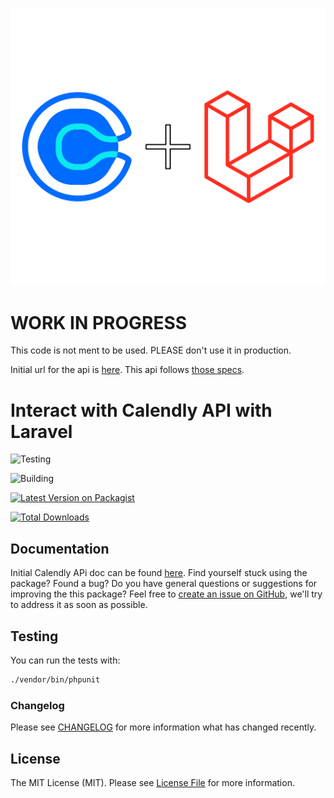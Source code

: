 <p align="center"><img src="/art/logo.svg" alt="Social Card of Laravel Calendly"></p>

# WORK IN PROGRESS

This code is not ment to be used. PLEASE don't use it in production.

Initial url for the api is [here](https://stoplight.io/api/v1/projects/calendly/api-docs/nodes/reference/calendly-api/openapi.yaml).
This api follows [those specs](https://stoplight.io/api/v1/projects/calendly/api-docs/nodes/reference/calendly-api/openapi.yaml).

# Interact with Calendly API with Laravel

![Testing](https://github.com/typedin/laravel-calendly/actions/workflows/main.yml/badge.svg?style=flat-square)

![Building](https://github.com/typedin/laravel-calendly/actions/workflows/generate.yml/badge.svg?style=flat-square)

[![Latest Version on Packagist](https://img.shields.io/packagist/v/typedin/laravel-calendly.svg?style=flat-square)](https://packagist.org/packages/typedin/laravel-calendly)

[![Total Downloads](https://img.shields.io/packagist/dt/typedin/laravel-calendly.svg?style=flat-square)](https://packagist.org/packages/typedin/laravel-calendly)

## Documentation
Initial Calendly APi doc can be found [here](https://developer.calendly.com/api-docs).
Find yourself stuck using the package? Found a bug? Do you have general questions or suggestions for improving the this package? Feel free to [create an issue on GitHub](https://github.com/typedin/laravel-calendly/issues), we'll try to address it as soon as possible.

## Testing

You can run the tests with:

```bash
./vendor/bin/phpunit
```

### Changelog

Please see [CHANGELOG](CHANGELOG.md) for more information what has changed recently.

## License

The MIT License (MIT). Please see [License File](LICENSE.md) for more information.

